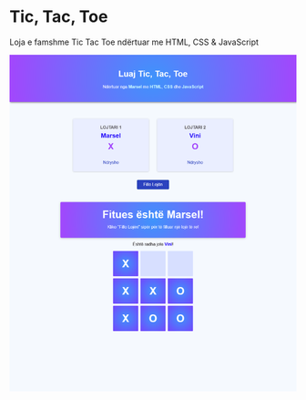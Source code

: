 # Tic, Tac, Toe
Loja e famshme Tic Tac Toe ndërtuar me  HTML, CSS &amp; JavaScript

![](img/loja.png)
